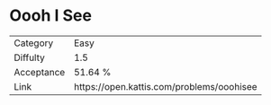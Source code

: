# Oooh I See

<table>
    <tr>
        <td>Category</td>
        <td>Easy</td>
    </tr>
    <tr>
        <td>Diffulty</td>
        <td>1.5</td>
    </tr>
    <tr>
        <td>Acceptance</td>
        <td>51.64 %</td>
    </tr>
    <tr>
        <td>Link</td>
        <td>https://open.kattis.com/problems/ooohisee</td>
    </tr>
</table>